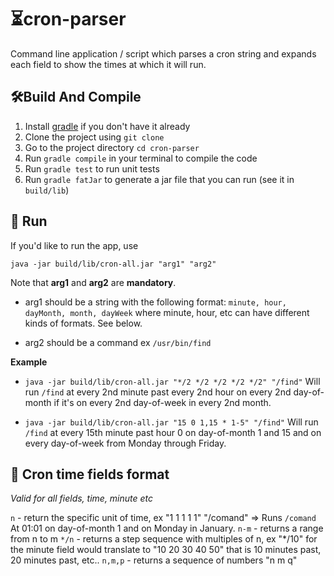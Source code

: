 # ⏳cron-parser

Command line application / script which parses a cron string and expands each field to show the times at which it will run.

## 🛠Build And Compile

1. Install [gradle](https://gradle.org/) if you don't have it already
2. Clone the project using `git clone`
3. Go to the project directory `cd cron-parser`
4. Run `gradle compile` in your terminal to compile the code
5. Run `gradle test` to run unit tests
6. Run `gradle fatJar` to generate a jar file that you can run (see it in `build/lib`)

## 🏃 Run

If you'd like to run the app, use

`java -jar build/lib/cron-all.jar "arg1" "arg2"`

Note that **arg1** and **arg2** are **mandatory**.

- arg1 should be a string with the following format: `minute, hour, dayMonth, month, dayWeek` where minute, hour, etc can have different kinds of formats. See below.

- arg2 should be a command ex `/usr/bin/find`

**Example**

- `java -jar build/lib/cron-all.jar "*/2 */2 */2 */2 */2" "/find"`
  Will run `/find` at every 2nd minute past every 2nd hour on every 2nd day-of-month if it's on every 2nd day-of-week in every 2nd month.

- `java -jar build/lib/cron-all.jar "15 0 1,15 * 1-5" "/find"`
  Will run `/find` at every 15th minute past hour 0 on day-of-month 1 and 15 and on every day-of-week from Monday through Friday.

## 📕 Cron time fields format

_Valid for all fields, time, minute etc_

`n` - return the specific unit of time, ex "1 1 1 1 1" "/comand" => Runs `/comand` At 01:01 on day-of-month 1 and on Monday in January.
`n-m` - returns a range from n to m
`*/n` - returns a step sequence with multiples of n, ex "\*/10" for the minute field would translate to "10 20 30 40 50" that is 10 minutes past, 20 minutes past, etc..
`n,m,p` - returns a sequence of numbers "n m q"
